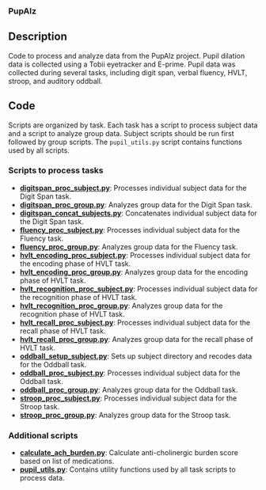 ### PupAlz

## Description
Code to process and analyze data from the PupAlz project. Pupil dilation 
data is collected using a Tobii eyetracker and E-prime. Pupil data was
collected during several tasks, including digit span, verbal fluency, HVLT, 
stroop, and auditory oddball.

## Code
Scripts are organized by task. Each task has a script to process subject data
and a script to analyze group data. Subject scripts should be run first followed
by group scripts. The `pupil_utils.py` script contains functions used by all scripts.

### Scripts to process tasks

- **[digitspan_proc_subject.py](digitspan_proc_subject.py)**: Processes individual subject data for the Digit Span task.
- **[digitspan_proc_group.py](digitspan_proc_group.py)**: Analyzes group data for the Digit Span task.
- **[digitspan_concat_subjects.py](digitspan_concat_subjects.py)**: Concatenates individual subject data for the Digit Span task.
- **[fluency_proc_subject.py](fluency_proc_subject.py)**: Processes individual subject data for the Fluency task.
- **[fluency_proc_group.py](fluency_proc_group.py)**: Analyzes group data for the Fluency task.
- **[hvlt_encoding_proc_subject.py](hvlt_encoding_proc_subject.py)**: Processes individual subject data for the encoding phase of HVLT task.
- **[hvlt_encoding_proc_group.py](hvlt_encoding_proc_group.py)**: Analyzes group data for the encoding phase of HVLT task.
- **[hvlt_recognition_proc_subject.py](hvlt_recognition_proc_subject.py)**: Processes individual subject data for the recognition phase of HVLT task.
- **[hvlt_recognition_proc_group.py](hvlt_recognition_proc_group.py)**: Analyzes group data for the recognition phase of HVLT task.
- **[hvlt_recall_proc_subject.py](hvlt_recall_proc_subject.py)**: Processes individual subject data for the recall phase of HVLT task.
- **[hvlt_recall_proc_group.py](hvlt_recall_proc_group.py)**: Analyzes group data for the recall phase of HVLT task.
- **[oddball_setup_subject.py](oddball_setup_subject.py)**: Sets up subject directory and recodes data for the Oddball task.
- **[oddball_proc_subject.py](oddball_proc_subject.py)**: Processes individual subject data for the Oddball task.
- **[oddball_proc_group.py](oddball_proc_group.py)**: Analyzes group data for the Oddball task.
- **[stroop_proc_subject.py](stroop_proc_subject.py)**: Processes individual subject data for the Stroop task.
- **[stroop_proc_group.py](stroop_proc_group.py)**: Analyzes group data for the Stroop task.

### Additional scripts
- **[calculate_ach_burden.py](calculate_ach_burden.py)**: Calculate anti-cholinergic burden score based on list of medications.
- **[pupil_utils.py](pupil_utils.py)**: Contains utility functions used by all task scripts to process data.